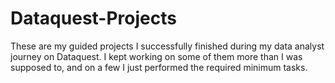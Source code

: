 # Dataquest-Projects
These are my guided projects I successfully finished during my data analyst journey on Dataquest. I kept working on some of them more than I was supposed to, and on a few I just performed the required minimum tasks. 
